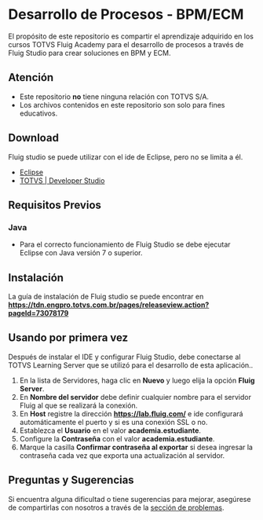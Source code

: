 # Desarrollo de Procesos - BPM/ECM

El propósito de este repositorio es compartir el aprendizaje adquirido en los cursos TOTVS Fluig Academy para el desarrollo de procesos a través de Fluig Studio para crear soluciones en BPM y ECM.

## Atención

- Este repositorio **no** tiene ninguna relación con TOTVS S/A.
- Los archivos contenidos en este repositorio son solo para fines educativos.

## Download

Fluig studio se puede utilizar con el ide de Eclipse, pero no se limita a él.

- [Eclipse](https://www.eclipse.org/downloads/)
- [TOTVS | Developer Studio](https://suporte.totvs.com/download)

## Requisitos Previos

### Java

- Para el correcto funcionamiento de Fluig Studio se debe ejecutar Eclipse con Java versión 7 o superior.

## Instalación

La guía de instalación de Fluig studio se puede encontrar en **https://tdn.engpro.totvs.com.br/pages/releaseview.action?pageId=73078179**

## Usando por primera vez

Después de instalar el IDE y configurar Fluig Studio, debe conectarse al TOTVS Learning Server que se utilizó para el desarrollo de esta aplicación..

1. En la lista de Servidores, haga clic en **Nuevo** y luego elija la opción **Fluig Server**.
2. En **Nombre del servidor** debe definir cualquier nombre para el servidor Fluig al que se realizará la conexión.
3. En **Host** registre la dirección **https://lab.fluig.com/** e ide configurará automáticamente el puerto y si es una conexión SSL o no.
4. Establezca el **Usuario** en el valor **academia.estudiante**.
5. Configure la **Contraseña** con el valor **academia.estudiante**.
6. Marque la casilla **Confirmar contraseña al exportar** si desea ingresar la contraseña cada vez que exporta una actualización al servidor.

## Preguntas y Sugerencias

Si encuentra alguna dificultad o tiene sugerencias para mejorar, asegúrese de compartirlas con nosotros a través de la [sección de problemas](https://github.com/viniciusvasconcelosferreira/totvs-fluig/issues).
